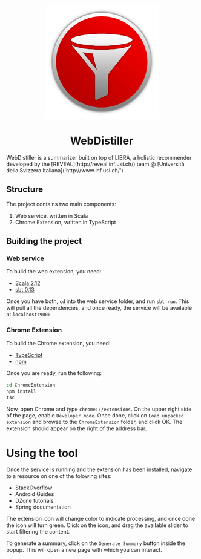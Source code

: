 <div align="center">
	<img src="Other/THesisLogo.png" width="300pt" height="300pt" />
	<h1>WebDistiller</h1>
	
</div>
WebDistiller is a summarizer built on top of LIBRA, a holistic recommender developed by the [REVEAL](http://reveal.inf.usi.ch/) team @ [Università della Svizzera Italiana]('http://www.inf.usi.ch/')

## Structure
The project contains two main components: 

 1. Web service, written in Scala
 2. Chrome Extension, written in TypeScript

## Building the project
### Web service
To build the web extension, you need:

 * [Scala 2.12]('http://www.scala-lang.org/download/')
 * [sbt 0.13]('http://www.scala-sbt.org/download.html')

Once you have both, `cd` into the web service folder, and run `sbt run`. This will pull all the dependencies, and once ready, the service will be available at `localhost:9000`

### Chrome Extension
To build the Chrome extension, you need:

 * [TypeScript](https://www.typescriptlang.org/#download-links)
 * [npm](https://www.npmjs.com/get-npm)

Once you are ready, run the following:

```bash
cd ChromeExtension
npm install
tsc
```
Now, open Chrome and type `chrome://extensions`. On the upper right side of the page, enable `Developer mode`. Once done, click on `Load unpacked extension` and browse to the `ChromeExtension` folder, and click OK. The extension should appear on the right of the address bar. 

# Using the tool

Once the service is running and the extension has been installed, navigate to a resource on one of the folowing sites:

 * StackOverflow
 * Android Guides
 * DZone tutorials
 * Spring documentation

The extension icon will change color to indicate processing, and once done the icon will turn green. Click on the icon, and drag the available slider to start filtering the content. 

To generate a summary, click on the `Generate Summary` button inside the popup. This will open a new page with which you can interact. 